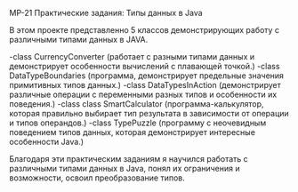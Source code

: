 MP-21 Практические задания: Типы данных в Java

В этом проекте представленно 5 классов демонстрирующих работу с различными типами данных в JAVA.


-class CurrencyConverter (работает с разными типами данных и демонстрирует особенности вычислений с плавающей точкой.)
-class DataTypeBoundaries (программа, демонстрирует предельные значения примитивных типов данных.)
-class DataTypesInAction (демонстрирует различные операции с переменными разных типов и особенности их поведения.)
-class class SmartCalculator (программа-калькулятор, которая правильно выбирает тип результата в зависимости от операции и типов операндов.)
-class TypePuzzle (программу с неочевидным поведением типов данных, которая демонстрирует интересные особенности Java.)



Благодаря эти практическим заданиям я научился работать с различными типами данных в Java, понял их ограничения и возможности, освоил преобразование типов.

